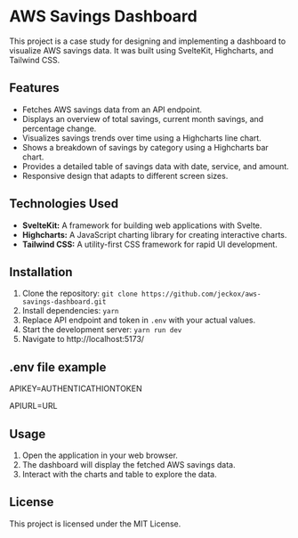 # AWS Savings Dashboard

This project is a case study for designing and implementing a dashboard to visualize AWS savings data. It was built using SvelteKit, Highcharts, and Tailwind CSS.

## Features

* Fetches AWS savings data from an API endpoint.
* Displays an overview of total savings, current month savings, and percentage change.
* Visualizes savings trends over time using a Highcharts line chart.
* Shows a breakdown of savings by category using a Highcharts bar chart.
* Provides a detailed table of savings data with date, service, and amount.
* Responsive design that adapts to different screen sizes.

## Technologies Used

* **SvelteKit:** A framework for building web applications with Svelte.
* **Highcharts:** A JavaScript charting library for creating interactive charts.
* **Tailwind CSS:** A utility-first CSS framework for rapid UI development.

## Installation

1. Clone the repository: `git clone https://github.com/jeckox/aws-savings-dashboard.git`
2. Install dependencies: `yarn`
3. Replace API endpoint and token in `.env` with your actual values.
4. Start the development server: `yarn run dev`
5. Navigate to http://localhost:5173/

## .env file example
APIKEY=AUTHENTICATHIONTOKEN

APIURL=URL

## Usage

1. Open the application in your web browser.
2. The dashboard will display the fetched AWS savings data.
3. Interact with the charts and table to explore the data.


## License

This project is licensed under the MIT License.
